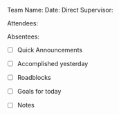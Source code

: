 Team Name: 
Date: 
Direct Supervisor: 

Attendees:

Absentees: 

- [ ] Quick Announcements

- [ ] Accomplished yesterday

- [ ] Roadblocks

- [ ] Goals for today 

- [ ] Notes



